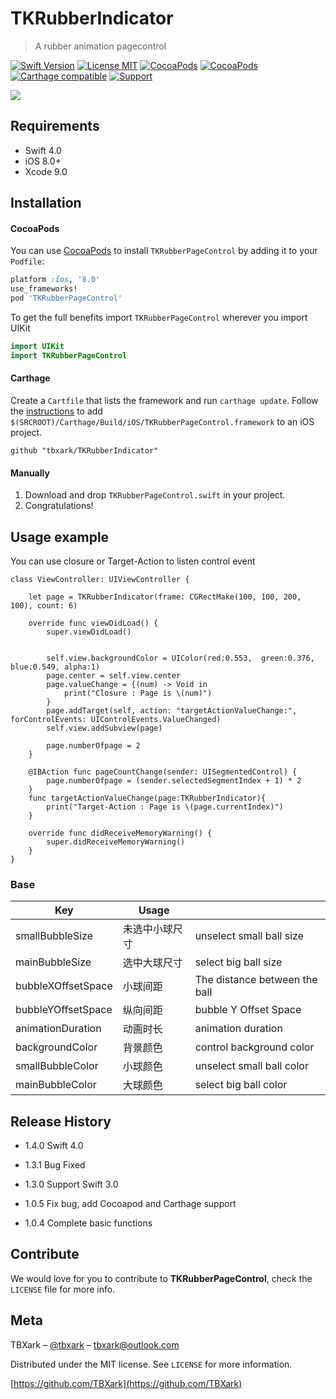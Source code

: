# TKRubberIndicator
> A rubber animation pagecontrol

[![Swift Version][swift-image]][swift-url]
[![License MIT](https://img.shields.io/badge/license-MIT-green.svg?style=flat)](https://raw.githubusercontent.com/TBXark/TKRubberIndicator/master/LICENSE)
[![CocoaPods](http://img.shields.io/cocoapods/v/TKRubberPageControl.svg?style=flat)](http://cocoapods.org/?q=TKRubberPageControl)
[![CocoaPods](http://img.shields.io/cocoapods/p/TKRubberPageControl.svg?style=flat)](http://cocoapods.org/?q=TKRubberPageControl)
[![Carthage compatible](https://img.shields.io/badge/Carthage-compatible-4BC51D.svg?style=flat)](https://github.com/Carthage/Carthage)
[![Support](https://img.shields.io/badge/support-iOS%208%2B%20-blue.svg?style=flat)](https://www.apple.com/nl/ios/)


![](example.gif)

## Requirements

- Swift 4.0
- iOS 8.0+
- Xcode 9.0

## Installation

#### CocoaPods
You can use [CocoaPods](http://cocoapods.org/) to install `TKRubberPageControl` by adding it to your `Podfile`:

```ruby
platform :ios, '8.0'
use_frameworks!
pod 'TKRubberPageControl'
```

To get the full benefits import `TKRubberPageControl` wherever you import UIKit

``` swift
import UIKit
import TKRubberPageControl
```
#### Carthage
Create a `Cartfile` that lists the framework and run `carthage update`. Follow the [instructions](https://github.com/Carthage/Carthage#if-youre-building-for-ios) to add `$(SRCROOT)/Carthage/Build/iOS/TKRubberPageControl.framework` to an iOS project.

```
github "tbxark/TKRubberIndicator"
```
#### Manually
1. Download and drop ```TKRubberPageControl.swift``` in your project.  
2. Congratulations!  

## Usage example

You can use closure or Target-Action to listen control event

```
class ViewController: UIViewController {

    let page = TKRubberIndicator(frame: CGRectMake(100, 100, 200, 100), count: 6)

    override func viewDidLoad() {
        super.viewDidLoad()


        self.view.backgroundColor = UIColor(red:0.553,  green:0.376,  blue:0.549, alpha:1)
        page.center = self.view.center
        page.valueChange = {(num) -> Void in
            print("Closure : Page is \(num)")
        }
        page.addTarget(self, action: "targetActionValueChange:", forControlEvents: UIControlEvents.ValueChanged)
        self.view.addSubview(page)

        page.numberOfpage = 2
    }

    @IBAction func pageCountChange(sender: UISegmentedControl) {
        page.numberOfpage = (sender.selectedSegmentIndex + 1) * 2
    }
    func targetActionValueChange(page:TKRubberIndicator){
        print("Target-Action : Page is \(page.currentIndex)")
    }

    override func didReceiveMemoryWarning() {
        super.didReceiveMemoryWarning()
    }
}

```

### Base

|Key | Usage| |
|---|---|---|
|smallBubbleSize|未选中小球尺寸|unselect  small ball size|
|mainBubbleSize|选中大球尺寸|select big ball size|
|bubbleXOffsetSpace|小球间距|The distance between the ball|
|bubbleYOffsetSpace|纵向间距|bubble Y Offset Space|
|animationDuration|动画时长|animation duration|
|backgroundColor|背景颜色|control background color|
|smallBubbleColor|小球颜色|unselect small ball color|
|mainBubbleColor|大球颜色|select big ball color|


## Release History

* 1.4.0
  Swift 4.0

* 1.3.1
  Bug Fixed

* 1.3.0
  Support Swift 3.0

* 1.0.5
  Fix bug, add Cocoapod and Carthage support

* 1.0.4
  Complete basic functions

## Contribute

We would love for you to contribute to **TKRubberPageControl**, check the ``LICENSE`` file for more info.

## Meta

TBXark – [@tbxark](https://twitter.com/tbxark) – tbxark@outlook.com

Distributed under the MIT license. See ``LICENSE`` for more information.

[https://github.com/TBXark](https://github.com/TBXark)

[swift-image]:https://img.shields.io/badge/swift-3.0-orange.svg
[swift-url]: https://swift.org/
[license-image]: https://img.shields.io/badge/License-MIT-blue.svg
[license-url]: LICENSE
[travis-image]: https://img.shields.io/travis/dbader/node-datadog-metrics/master.svg?style=flat-square
[travis-url]: https://travis-ci.org/dbader/node-datadog-metrics
[codebeat-image]: https://codebeat.co/badges/c19b47ea-2f9d-45df-8458-b2d952fe9dad
[codebeat-url]: https://codebeat.co/projects/github-com-vsouza-awesomeios-com
